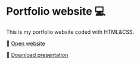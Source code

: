 # Portfolio website 💻

This is my portfolio website coded with HTML&CSS.

🔗 [Open website](https://linktodocumentation)

📁 [Download presentation](https://linktodocumentation)
